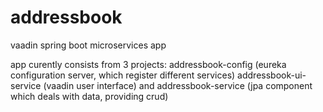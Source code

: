 # addressbook
vaadin spring boot microservices app

app curently consists from 3 projects:
addressbook-config (eureka configuration server, which register different services)
addressbook-ui-service (vaadin user interface) and
addressbook-service (jpa component which deals with data, providing crud)



